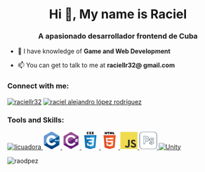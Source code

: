 <h1 align="center">Hi 👋, My name is Raciel</h1>
<h3 align="center">A apasionado desarrollador frontend de Cuba</h3>

- 💬 I have knowledge of **Game and Web Development**

- 📫 You can get to talk to me at **raciellr32@ gmail.com**

<h3 align="left">Connect with me:</h3>
<p align="left">
<a href="https://twitter.com/raciellr32" target="_blank"><img align="center" src="https://raw.githubusercontent.com/rahuldkjain/github-profile-readme-generator/master/src/images/icons/Social/twitter.svg" alt="raciellr32" height = "30" width = "40" /></a>
<a href="https://linkedin.com/in/raciel alejandro lópez rodríguez" target="_blank"><img align="center" src="https://raw.githubusercontent.com/rahuldkjain/github-profile-readme-generator/master/src/images/icons/Social/linked-in-alt.svg" alt="raciel alejandro lópez rodríguez" height = "30" width = "40" /></a>
</p>

<h3 align="left">Tools and Skills:</h3>
<p align="left"> <a href="https://www.blender.org/" target = "_blank" rel="noreferrer"> <img src="https://download.blender.org/branding/community/blender_community_badge_white.svg" alt="licuadora" width = "40" height="40"/> </a> <a href="https://www.w3schools.com/cpp/" target = "_blank" rel="noreferrer"> <img src="https://raw.githubusercontent.com/devicons/devicon/master/icons/cplusplus/cplusplus-original.svg" alt="cplusplus" width = "40" height="40"/> </a> <a href="https://www.w3schools.com/cs/" target = "_blank" rel="noreferrer"> <img src="https://raw.githubusercontent.com/devicons/devicon/master/icons/csharp/csharp-original.svg" alt="csharp" width = "40" height="40"/> </a> <a href="https://www.w3schools.com/css/" target = "_blank" rel="noreferrer"> <img src="https://raw.githubusercontent.com/devicons/devicon/master/icons/css3/css3-original-wordmark.svg" alt="css3" width = "40" height="40"/> </a> <a href="https://www.w3.org/html/" target = "_blank" rel="noreferrer"> <img src="https://raw.githubusercontent.com/devicons/devicon/master/icons/html5/html5-original-wordmark.svg" alt="html5" width = "40" height="40"/> </a> <a href="https://developer.mozilla.org/en-US/docs/Web/JavaScript" target = "_blank" rel="noreferrer"> <img src="https://raw.githubusercontent.com/devicons/devicon/master/icons/javascript/javascript-original.svg" alt="javascript" width = "40" height="40"/> </a> <a href="https://www.photoshop.com/es" target = "_blank" rel="noreferrer"> <img src="https://raw.githubusercontent.com/devicons/devicon/master/icons/photoshop/photoshop-line.svg" alt="photoshop" width = "40" height="40"/> </a> <a href="https://unity.com/" target = "_blank" rel="noreferrer"> <img src="https://www.vectorlogo.zone/logos/unity3d/unity3d-icon.svg" alt="Unity" width = "40" height="40"/> </a> </p>

<p><img align="center" src="https://github-readme-stats.vercel.app/api/top-langs?username=raodpez&show_icons=true&locale=en&layout=compact" alt="raodpez" /></p>

